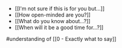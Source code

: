 - [[I'm not sure if this is for you but…]]
- [[How open-minded are you?]]
- [[What do you know about…?]]
- [[When will it be a good time for…?]]

#understanding of [[0 - Exactly what to say]]
